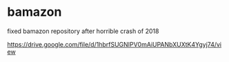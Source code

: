 # bamazon
fixed bamazon repository after horrible crash of 2018

https://drive.google.com/file/d/1hbrfSUGNIPV0mAiUPANbXUXtK4Ygyj74/view
